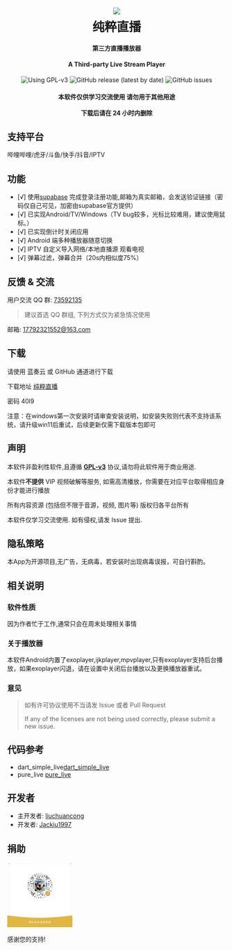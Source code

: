 
<h1 align="center">
  <br>
  <img src="https://github.com/liuchuancong/pure_live/blob/master/assets/icons/icon.png" width="150"/>
  <br>
  纯粹直播
  <br>
</h1>
<h4 align="center">第三方直播播放器</h4>
<h4 align="center">A Third-party Live Stream Player</h4>
<p align="center">
	<img alt="Using GPL-v3" src="https://img.shields.io/github/license/liuchuancong/pure_live">
	<img alt="GitHub release (latest by date)" src="https://img.shields.io/github/v/release/liuchuancong/pure_live">
    <img alt="GitHub issues" src="https://img.shields.io/github/issues/liuchuancong/pure_live">
    <h4 align="center">本软件仅供学习交流使用  请勿用于其他用途<br /><br />下载后请在 24 小时内删除
</h4>
</p>

## 支持平台

哔哩哔哩/虎牙/斗鱼/快手/抖音/IPTV

## 功能

- [√] 使用[supabase](https://supabase.com/) 完成登录注册功能,邮箱为真实邮箱，会发送验证链接（密码仅自己可见，加密由supabase官方提供）
- [√] 已实现Android/TV/Windows（TV bug较多，光标比较难用，建议使用鼠标。）
- [√] 已实现倒计时关闭应用
- [√] Android 端多种播放器随意切换
- [√] IPTV 自定义导入网络/本地直播源 观看电视
- [√] 弹幕过滤，弹幕合并（20s内相似度75%）

## 反馈 & 交流

用户交流 QQ 群: <a href="http://qm.qq.com/cgi-bin/qm/qr?_wv=1027&k=-V1cVzigTfJ3V0meG2gOOFJy9FQsSuHu&authKey=Tsu8%2Fys0QC5AqlHGl%2FhoqMKg88Rd%2BJxXHUsUCzKhELals9MOq52vjIy8qnGg2I5o&noverify=0&group_code=73592135">73592135</a> 
> 建议首选 QQ 群组, 下列方式仅为紧急情况使用

邮箱: 17792321552@163.com

## 下载

请使用 蓝奏云 或 GitHub 通道进行下载

下载地址 [纯粹直播](https://wwvr.lanzouw.com/b01f6rqab)

密码 40l9

注意：在windows第一次安装时请审查安装说明，如安装失败则代表不支持该系统，请升级win11后重试，后续更新仅需下载版本包即可

## 声明

本软件非盈利性软件,且遵循 [**GPL-v3**](LICENSE) 协议,请勿将此软件用于商业用途.

本软件**不提供** VIP  视频破解等服务, 如需高清播放，你需要在对应平台取得相应身份才能进行播放

所有内容资源 (包括但不限于音源，视频, 图片等) 版权归各平台所有

本软件仅学习交流使用. 如有侵权,请发 Issue 提出.

## 隐私策略

本App为开源项目,无广告，无病毒，若安装时出现病毒误报，可自行斟酌。

## 相关说明

### 软件性质

因为作者忙于工作,通常只会在周末处理相关事情


### 关于播放器

本软件Android内置了exoplayer,ijkplayer,mpvplayer,只有exoplayer支持后台播放，如果exoplayer闪退，请在设置中关闭后台播放以及更换播放器重试。

### 意见


> 如有许可协议使用不当请发 Issue 或者 Pull Request
>
> If any of the licenses are not being used correctly, please submit a new issue.

## 代码参考

* dart_simple_live[dart_simple_live](https://github.com/xiaoyaocz/dart_simple_live)
* pure_live [pure_live](https://github.com/Jackiu1997/pure_live)
  
## 开发者

* 主开发者: [liuchuancong](https://github.com/liuchuancong)
* 开发者: [Jackiu1997](https://github.com/Jackiu1997)

## 捐助

<img alt="wechat" width="150" src="https://github.com/liuchuancong/pure_live/blob/master/assets/images/wechat.png">


感谢您的支持!


